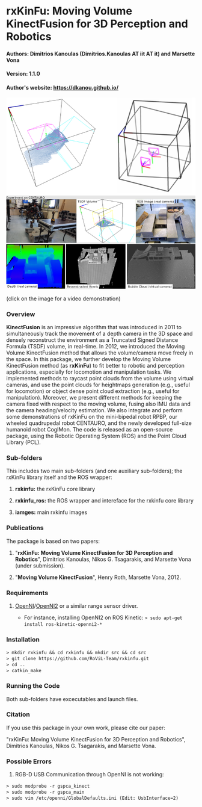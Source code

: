 # rxKinFu: Moving Volume KinectFusion for 3D Perception and Robotics
#### Authors: Dimitrios Kanoulas (Dimitrios.Kanoulas AT iit AT it) and Marsette Vona
#### Version: 1.1.0
#### Author's website: https://dkanou.github.io/

[![alt text](images/rxkinfu.png)](https://youtu.be/FozLfHGv1D0)

(click on the image for a video demonstration)

### Overview
**KinectFusion** is an impressive algorithm that was introduced in 2011 to simultaneously track the movement of a depth camera in the 3D space and densely reconstruct the environment as a Truncated Signed Distance Formula (TSDF) volume, in real-time. In 2012, we introduced the Moving Volume KinectFusion method that allows the volume/camera move freely in the space. In this package, we further develop the Moving Volume KinectFusion method (as **rxKinFu**) to fit better to robotic and perception applications, especially for locomotion and manipulation tasks. We implemented methods to raycast point clouds from the volume using virtual cameras, and use the point clouds for heightmaps generation (e.g., useful for locomotion) or object dense point cloud extraction
(e.g., useful for manipulation). Moreover, we present different methods for keeping the camera fixed with respect to the moving volume, fusing also IMU data and the camera heading/velocity estimation. We also integrate and perform some demonstrations of rxKinFu on the mini-bipedal robot RPBP, our wheeled quadrupedal robot CENTAURO, and the newly developed full-size humanoid robot CogIMon. The code is released as an open-source package, using the Robotic Operating System (ROS) and the Point Cloud Library (PCL).

### Sub-folders
This includes two main sub-folders (and one auxiliary sub-folders); the rxKinFu library itself and the ROS wrapper:

1. **rxkinfu:** the rxKinFu core library

2. **rxkinfu_ros:** the ROS wrapper and intereface for the rxkinfu core library

3. **iamges:** main rxkinfu images

### Publications
The package is based on two papers:

1. "**rxKinFu: Moving Volume KinectFusion for 3D Perception and Robotics**", Dimitrios Kanoulas, Nikos G. Tsagarakis, and Marsette Vona (under submission).

2. "**Moving Volume KinectFusion**", Henry Roth, Marsette Vona, 2012.

### Requirements
1. [OpenNI](http://wiki.ros.org/openni_launch)/[OpenNI2](http://wiki.ros.org/openni2_launch) or a similar range sensor driver.

   * For instance, installing OpenNI2 on ROS Kinetic: `> sudo apt-get install ros-kinetic-openni2-*`

### Installation
~~~~
> mkdir rxkinfu && cd rxkinfu && mkdir src && cd src
> git clone https://github.com/RoViL-Team/rxkinfu.git
> cd ..
> catkin_make
~~~~

### Running the Code
Both sub-folders have excecutables and launch files.

### Citation
If you use this package in your own work, please cite our paper:

"rxKinFu: Moving Volume KinectFusion for 3D Perception and Robotics", Dimitrios Kanoulas, Nikos G. Tsagarakis, and Marsette Vona.

### Possible Errors
1. RGB-D USB Communication through OpenNI is not working:
~~~~
> sudo modprobe -r gspca_kinect
> sudo modprobe -r gspca_main
> sudo vim /etc/openni/GlobalDefaults.ini (Edit: UsbInterface=2)
~~~~
